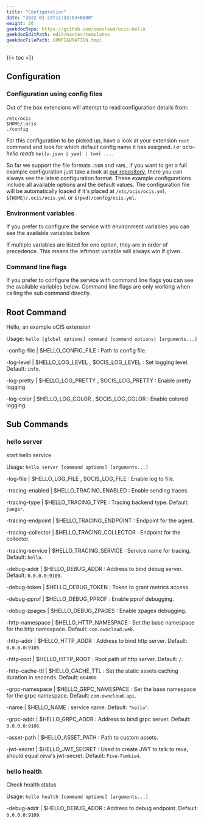 ```yaml
---
title: "Configuration"
date: "2022-01-23T12:33:03+0000"
weight: 20
geekdocRepo: https://github.com/owncloud/ocis-hello
geekdocEditPath: edit/master/templates
geekdocFilePath: CONFIGURATION.tmpl
---
```


{{< toc >}}

## Configuration

### Configuration using config files

Out of the box extensions will attempt to read configuration details from:

```console
/etc/ocis
$HOME/.ocis
./config
```

For this configuration to be picked up, have a look at your extension `root` command and look for which default config name it has assigned. *i.e: ocis-hello reads `hello.json | yaml | toml ...`*.

So far we support the file formats `JSON` and `YAML`, if you want to get a full example configuration just take a look at [our repository](https://github.com/owncloud/ocis-hello/tree/master/config), there you can always see the latest configuration format. These example configurations include all available options and the default values. The configuration file will be automatically loaded if it's placed at `/etc/ocis/ocis.yml`, `${HOME}/.ocis/ocis.yml` or `$(pwd)/config/ocis.yml`.

### Environment variables

If you prefer to configure the service with environment variables you can see the available variables below.

If multiple variables are listed for one option, they are in order of precedence. This means the leftmost variable will always win if given.

### Command line flags

If you prefer to configure the service with command line flags you can see the available variables below. Command line flags are only working when calling the sub command directly.

## Root Command

Hello, an example oCIS extension

Usage: `hello [global options] command [command options] [arguments...]`


-config-file |  $HELLO_CONFIG_FILE
: Path to config file.


-log-level |  $HELLO_LOG_LEVEL , $OCIS_LOG_LEVEL
: Set logging level. Default: `info`.


-log-pretty |  $HELLO_LOG_PRETTY , $OCIS_LOG_PRETTY
: Enable pretty logging.


-log-color |  $HELLO_LOG_COLOR , $OCIS_LOG_COLOR
: Enable colored logging.





















## Sub Commands

### hello server

start hello service

Usage: `hello server [command options] [arguments...]`







-log-file |  $HELLO_LOG_FILE , $OCIS_LOG_FILE
: Enable log to file.


-tracing-enabled |  $HELLO_TRACING_ENABLED
: Enable sending traces.


-tracing-type |  $HELLO_TRACING_TYPE
: Tracing backend type. Default: `jaeger`.


-tracing-endpoint |  $HELLO_TRACING_ENDPOINT
: Endpoint for the agent.


-tracing-collector |  $HELLO_TRACING_COLLECTOR
: Endpoint for the collector.


-tracing-service |  $HELLO_TRACING_SERVICE
: Service name for tracing. Default: `hello`.


-debug-addr |  $HELLO_DEBUG_ADDR
: Address to bind debug server. Default: `0.0.0.0:9109`.


-debug-token |  $HELLO_DEBUG_TOKEN
: Token to grant metrics access.


-debug-pprof |  $HELLO_DEBUG_PPROF
: Enable pprof debugging.


-debug-zpages |  $HELLO_DEBUG_ZPAGES
: Enable zpages debugging.


-http-namespace |  $HELLO_HTTP_NAMESPACE
: Set the base namespace for the http namespace. Default: `com.owncloud.web`.


-http-addr |  $HELLO_HTTP_ADDR
: Address to bind http server. Default: `0.0.0.0:9105`.


-http-root |  $HELLO_HTTP_ROOT
: Root path of http server. Default: `/`.


-http-cache-ttl |  $HELLO_CACHE_TTL
: Set the static assets caching duration in seconds. Default: `604800`.


-grpc-namespace |  $HELLO_GRPC_NAMESPACE
: Set the base namespace for the grpc namespace. Default: `com.owncloud.api`.


-name |  $HELLO_NAME
: service name. Default: `"hello"`.


-grpc-addr |  $HELLO_GRPC_ADDR
: Address to bind grpc server. Default: `0.0.0.0:9106`.


-asset-path |  $HELLO_ASSET_PATH
: Path to custom assets.


-jwt-secret |  $HELLO_JWT_SECRET
: Used to create JWT to talk to reva, should equal reva's jwt-secret. Default: `Pive-Fumkiu4`.

### hello health

Check health status

Usage: `hello health [command options] [arguments...]`






-debug-addr |  $HELLO_DEBUG_ADDR
: Address to debug endpoint. Default: `0.0.0.0:9109`.





















